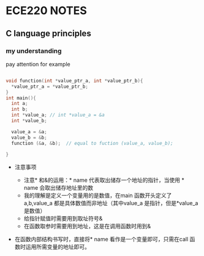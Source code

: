   # ECE220 NOTES

  ## C language principles
  ### my understanding

pay attention
  for example
  ```c
  
  void function(int *value_ptr_a, int *value_ptr_b){
    *value_ptr_a = *value_ptr_b;
  }
  int main(){
    int a;
    int b;
    int *value_a; // int *value_a = &a
    int *value_b;

    value_a = &a;
    value_b = &b;
    function (&a, &b);  // equal to fuction (value_a, value_b);
    
  }
```
 - 注意事项
   - 注意* 和&的运用：* name 代表取出储存一个地址的指针，当使用 * name 会取出储存地址里的数
   - 我的理解是定义一个变量用的是数值，在main 函数开头定义了a,b,value_a 都是具体数值而非地址（其中value_a 是指针，但是*value_a是数值）
   - 给指针赋值时需要用到取址符号&
   - 在函数取参时需要用到地址，这是在调用函数时用到&

- 在函数内部结构书写时，直接将* name 看作是一个变量即可，只需在call 函数时运用所需变量的地址即可。
 
